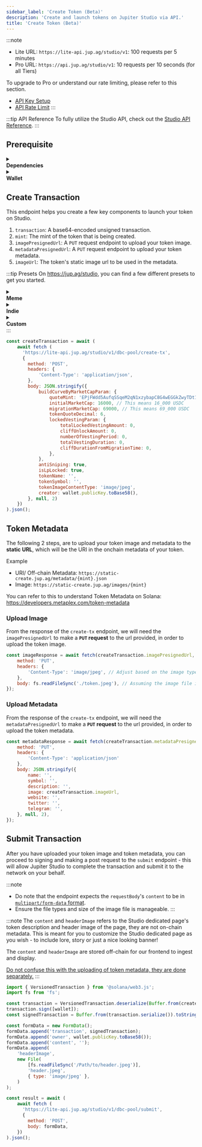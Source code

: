 ```yaml
---
sidebar_label: 'Create Token (Beta)'
description: 'Create and launch tokens on Jupiter Studio via API.'
title: 'Create Token (Beta)'
---
```


<head>
    <title>Create Token (Beta)</title>
    <meta name='twitter:card' content='summary' />
</head>

:::note
- Lite URL: `https://lite-api.jup.ag/studio/v1`: 100 requests per 5 minutes
- Pro URL: `https://api.jup.ag/studio/v1`: 10 requests per 10 seconds (for all Tiers)

To upgrade to Pro or understand our rate limiting, please refer to this section.
- [API Key Setup](/docs/api-setup)
- [API Rate Limit](/docs/api-rate-limit)
:::

:::tip API Reference
To fully utilize the Studio API, check out the [Studio API Reference](/docs/api/studio-api).
:::

## Prerequisite

<details>
    <summary>
        <div>
            <div>
                <b>Dependencies</b>
            </div>
        </div>
    </summary>

```bash
npm install @solana/web3.js@1 # Using v1 of web3.js instead of v2
npm install dotenv # If required for wallet setup
```
</details>

<details>
    <summary>
        <div>
            <div>
                <b>Wallet</b>
            </div>
        </div>
    </summary>

**Set up Development Wallet**

:::note
- You can paste in your private key for testing purposes but this is not recommended for production applications.
- If you want to store your private key in the project directly, you can do it via a `.env` file.
:::

To set up a development wallet via `.env` file, you can use the following script.

```jsx
// index.js
import { Keypair } from '@solana/web3.js';
import dotenv from 'dotenv';
require('dotenv').config();

const wallet = Keypair.fromSecretKey(bs58.decode(process.env.PRIVATE_KEY || ''));
```

```bash
# .env
PRIVATE_KEY=''
```

To set up a development wallet via a wallet generated via [Solana CLI](https://solana.com/docs/intro/installation#solana-cli-basics), you can use the following script.

```jsx
import { Keypair } from '@solana/web3.js';
import fs from 'fs';

const privateKeyArray = JSON.parse(fs.readFileSync('/Path/To/.config/solana/id.json', 'utf8').trim());
const wallet = Keypair.fromSecretKey(new Uint8Array(privateKeyArray));
```
</details>

## Create Transaction

This endpoint helps you create a few key components to launch your token on Studio.

1. `transaction`: A base64-encoded unsigned transaction.
2. `mint`: The mint of the token that is being created.
3. `imagePresignedUrl`: A `PUT` request endpoint to upload your token image.
4. `metadataPresignedUrl`: A `PUT` request endpoint to upload your token metadata.
5. `imageUrl`: The token's static image url to be used in the metadata.

:::tip Presets
On https://jup.ag/studio, you can find a few different presets to get you started.

<details>
    <summary>
        <div>
            <div>
                <b>Meme</b>
            </div>
        </div>
    </summary>
**Great for memes, similar profile to traditional meme launches.**
- People begin buying your token at 16K Market Cap (MC) in USDC.
- It graduates to a Meteora pool at 69K MC.
- Your pool raises ~17.94K USDC before graduation.

```json
buildCurveByMarketCapParam: {
    quoteMint: 'EPjFWdd5AufqSSqeM2qN1xzybapC8G4wEGGkZwyTDt1v',
    initialMarketCap: 16000,
    migrationMarketCap: 69000,
    tokenQuoteDecimal: 6,
    lockedVestingParam: {
        totalLockedVestingAmount: 0,
        cliffUnlockAmount: 0,
        numberOfVestingPeriod: 0,
        totalVestingDuration: 0,
        cliffDurationFromMigrationTime: 0,
    },
},
antiSniping: false,
isLpLocked: true,
tokenName: '',
tokenSymbol: '',
tokenImageContentType: 'image/jpeg',
creator: wallet.publicKey.toBase58(),
```
</details>

<details>
    <summary>
        <div>
            <div>
                <b>Indie</b>
            </div>
        </div>
    </summary>
**For projects ready to take it up a notch. More capital required to bond, but you'll have deeper liquidity and more LP fees when you graduate.**
- People begin buying your token at 32k Market Cap (MC) in USDC.
- It graduates to a Meteora pool at 240k MC.
- Your pool raises ~57.78K USDC before graduation.
- 10% of total supply will be vested daily over 12 months.

```json
buildCurveByMarketCapParam: {
    quoteMint: 'EPjFWdd5AufqSSqeM2qN1xzybapC8G4wEGGkZwyTDt1v',
    initialMarketCap: 32000,
    migrationMarketCap: 240000,
    tokenQuoteDecimal: 6,
    lockedVestingParam: {
        totalLockedVestingAmount: 100000000,
        cliffUnlockAmount: 0,
        numberOfVestingPeriod: 365,
        totalVestingDuration: 31536000,
        cliffDurationFromMigrationTime: 0,
    },
},
antiSniping: true,
isLpLocked: true,
tokenName: '',
tokenSymbol: '',
tokenImageContentType: 'image/jpeg',
creator: wallet.publicKey.toBase58(),
```
</details>

<details>
    <summary>
        <div>
            <div>
                <b>Custom</b>
            </div>
        </div>
    </summary>
Just pass in the parameters you need!
</details>
:::

```jsx
const createTransaction = await (
    await fetch (
      'https://lite-api.jup.ag/studio/v1/dbc-pool/create-tx', 
      {
        method: 'POST',
        headers: {
            'Content-Type': 'application/json',
        },
        body: JSON.stringify({
            buildCurveByMarketCapParam: {
                quoteMint: 'EPjFWdd5AufqSSqeM2qN1xzybapC8G4wEGGkZwyTDt1v', // or SOL or JUP
                initialMarketCap: 16000, // This means 16_000 USDC
                migrationMarketCap: 69000, // This means 69_000 USDC
                tokenQuoteDecimal: 6,
                lockedVestingParam: {
                    totalLockedVestingAmount: 0,
                    cliffUnlockAmount: 0,
                    numberOfVestingPeriod: 0,
                    totalVestingDuration: 0,
                    cliffDurationFromMigrationTime: 0,
                },
            },
            antiSniping: true,
            isLpLocked: true,
            tokenName: '',
            tokenSymbol: '',
            tokenImageContentType: 'image/jpeg',
            creator: wallet.publicKey.toBase58(),
        }, null, 2)
    })
).json();
```

## Token Metadata

The following 2 steps, are to upload your token image and metadata to the **static URL**, which will be the URI in the onchain metadata of your token.

Example
- URI/ Off-chain Metadata: `https://static-create.jup.ag/metadata/{mint}.json`
- Image: `https://static-create.jup.ag/images/{mint}`

You can refer to this to understand Token Metadata on Solana: https://developers.metaplex.com/token-metadata

### Upload Image

From the response of the `create-tx` endpoint, we will need the `imagePresignedUrl` to make a **`PUT` request** to the url provided, in order to upload the token image.

```jsx
const imageResponse = await fetch(createTransaction.imagePresignedUrl, {
    method: 'PUT',
    headers: {
        'Content-Type': 'image/jpeg', // Adjust based on the image type passed in previously
    },
    body: fs.readFileSync('./token.jpeg'), // Assuming the image file is located in the same folder
});
```

### Upload Metadata

From the response of the `create-tx` endpoint, we will need the `metadataPresignedUrl` to make a **`PUT` request** to the url provided, in order to upload the token metadata.

```jsx
const metadataResponse = await fetch(createTransaction.metadataPresignedUrl, {
    method: 'PUT',
    headers: {
        'Content-Type': 'application/json'
    },
    body: JSON.stringify({
        name: '',
        symbol: '',
        description: '',
        image: createTransaction.imageUrl,
        website: '',
        twitter: '',
        telegram: '',
    }, null, 2),
});
```

## Submit Transaction

After you have uploaded your token image and token metadata, you can proceed to signing and making a post request to the `submit` endpoint - this will allow Jupiter Studio to complete the transaction and submit it to the network on your behalf.

:::note
- Do note that the endpoint expects the `requestBody`'s `content` to be in [`multipart/form-data` format](https://developer.mozilla.org/en-US/docs/Web/API/XMLHttpRequest_API/Using_FormData_Objects).
- Ensure the file types and size of the image file is manageable.
:::

:::note
The `content` and `headerImage` refers to the Studio dedicated page's token description and header image of the page, they are not on-chain metadata. This is meant for you to customize the Studio dedicated page as you wish - to include lore, story or just a nice looking banner!

The `content` and `headerImage` are stored off-chain for our frontend to ingest and display.

[Do not confuse this with the uploading of token metadata, they are done separately.](#token-metadata)
:::

```jsx
import { VersionedTransaction } from '@solana/web3.js';
import fs from 'fs';

const transaction = VersionedTransaction.deserialize(Buffer.from(createTransaction.transaction, 'base64'));
transaction.sign([wallet]);
const signedTransaction = Buffer.from(transaction.serialize()).toString('base64');

const formData = new FormData();
formData.append('transaction', signedTransaction);
formData.append('owner', wallet.publicKey.toBase58());
formData.append('content', '');
formData.append(
    'headerImage',
    new File(
        [fs.readFileSync('/Path/to/header.jpeg')],
        'header.jpeg',
        { type: 'image/jpeg' },
    )
);

const result = await (
    await fetch (
      'https://lite-api.jup.ag/studio/v1/dbc-pool/submit', 
      {
        method: 'POST',
        body: formData,
    })
).json();
```
